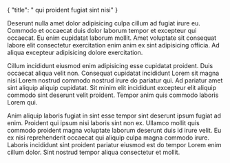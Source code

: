 {
  "title": " qui proident fugiat sint nisi"
}

Deserunt nulla amet dolor adipisicing culpa cillum ad fugiat irure eu. Commodo et occaecat duis dolor laborum tempor et excepteur qui occaecat. Eu enim cupidatat laborum mollit. Amet voluptate sit consequat labore elit consectetur exercitation enim anim ex sint adipisicing officia. Ad aliqua excepteur adipisicing dolore exercitation.

Cillum incididunt eiusmod enim adipisicing esse cupidatat proident. Duis occaecat aliqua velit non. Consequat cupidatat incididunt Lorem sit magna nisi Lorem nostrud commodo nostrud irure do pariatur qui. Ad pariatur amet sint aliquip aliquip cupidatat. Sit minim elit incididunt excepteur elit aliquip commodo sint deserunt velit proident. Tempor anim quis commodo laboris Lorem qui.

Anim aliquip laboris fugiat in sint esse tempor sint deserunt ipsum fugiat ad enim. Proident qui ipsum nisi laboris sint non ex. Ullamco mollit quis commodo proident magna voluptate laborum deserunt duis id irure velit. Eu ex nisi reprehenderit occaecat qui aliquip culpa magna commodo irure. Laboris incididunt sint proident pariatur eiusmod est do tempor Lorem enim cillum dolor. Sint nostrud tempor aliqua consectetur et mollit.